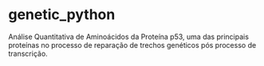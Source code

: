 # genetic_python
Análise Quantitativa de Aminoácidos da Proteína p53, uma das principais proteínas no processo de reparação de trechos genéticos pós processo de transcrição. 

